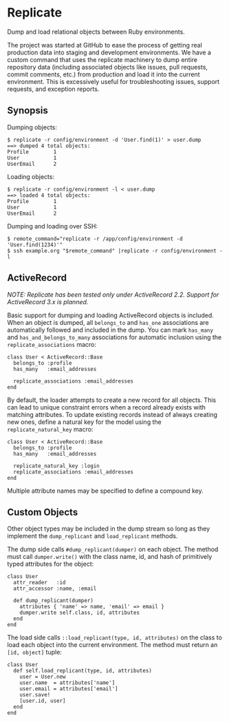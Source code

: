# Replicate

Dump and load relational objects between Ruby environments.

The project was started at GitHub to ease the process of getting real production
data into staging and development environments. We have a custom command that
uses the replicate machinery to dump entire repository data (including
associated objects like issues, pull requests, commit comments, etc.) from
production and load it into the current environment. This is excessively useful
for troubleshooting issues, support requests, and exception reports.

## Synopsis

Dumping objects:

    $ replicate -r config/environment -d 'User.find(1)' > user.dump
    ==> dumped 4 total objects:
    Profile        1
    User           1
    UserEmail      2

Loading objects:

    $ replicate -r config/environment -l < user.dump
    ==> loaded 4 total objects:
    Profile        1
    User           1
    UserEmail      2

Dumping and loading over SSH:

    $ remote_command="replicate -r /app/config/environment -d 'User.find(1234)'"
    $ ssh example.org "$remote_command" |replicate -r config/environment -l

## ActiveRecord

*NOTE: Replicate has been tested only under ActiveRecord 2.2. Support for
ActiveRecord 3.x is planned.*

Basic support for dumping and loading ActiveRecord objects is included. When an
object is dumped, all `belongs_to` and `has_one` associations are automatically
followed and included in the dump. You can mark `has_many` and
`has_and_belongs_to_many` associations for automatic inclusion using the
`replicate_associations` macro:

    class User < ActiveRecord::Base
      belongs_to :profile
      has_many   :email_addresses

      replicate_associations :email_addresses
    end

By default, the loader attempts to create a new record for all objects. This can
lead to unique constraint errors when a record already exists with matching
attributes. To update existing records instead of always creating new ones,
define a natural key for the model using the `replicate_natural_key` macro:

    class User < ActiveRecord::Base
      belongs_to :profile
      has_many   :email_addresses

      replicate_natural_key :login
      replicate_associations :email_addresses
    end

Multiple attribute names may be specified to define a compound key.

## Custom Objects

Other object types may be included in the dump stream so long as they implement
the `dump_replicant` and `load_replicant` methods.

The dump side calls `#dump_replicant(dumper)` on each object. The method must
call `dumper.write()` with the class name, id, and hash of primitively typed
attributes for the object:

    class User
      attr_reader   :id
      attr_accessor :name, :email

      def dump_replicant(dumper)
        attributes { 'name' => name, 'email' => email }
        dumper.write self.class, id, attributes
      end
    end

The load side calls `::load_replicant(type, id, attributes)` on the class to
load each object into the current environment. The method must return an
`[id, object]` tuple:

    class User
      def self.load_replicant(type, id, attributes)
        user = User.new
        user.name  = attributes['name']
        user.email = attributes['email']
        user.save!
        [user.id, user]
      end
    end
